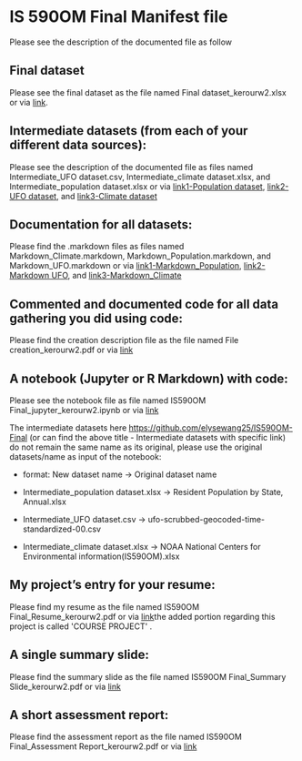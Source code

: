 # IS 590OM Final Manifest file

Please see the description of the documented file as follow

## Final dataset
Please see the final dataset as the file named Final dataset_kerourw2.xlsx 
or via [link](https://github.com/elysewang25/IS590OM-Final/blob/master/Final%20dataset_kerourw2.xlsx). 

## Intermediate datasets (from each of your different data sources):
Please see the description of the documented file as files named Intermediate_UFO dataset.csv, Intermediate_climate dataset.xlsx, and Intermediate_population dataset.xlsx or via [link1-Population dataset](https://github.com/elysewang25/IS590OM-Final/blob/master/Intermediate_population%20dataset.xlsx), [link2-UFO dataset](https://github.com/elysewang25/IS590OM-Final/blob/master/Intermediate_UFO%20dataset.csv), and [link3-Climate dataset](https://github.com/elysewang25/IS590OM-Final/blob/master/Intermediate_climate%20dataset.xlsx)


## Documentation for all datasets:
Please find the .markdown files as files named Markdown_Climate.markdown, Markdown_Population.markdown, and Markdown_UFO.markdown or via [link1-Markdown_Population](https://github.com/elysewang25/IS590OM-Final/blob/master/Markdown_Population.markdown), [link2-Markdown UFO](https://github.com/elysewang25/IS590OM-Final/blob/master/Markdown_UFO.markdown), and [link3-Markdown_Climate](https://github.com/elysewang25/IS590OM-Final/blob/master/Markdown_Climate.markdown)


## Commented and documented code for all data gathering you did using code: 
Please find the creation description file as the file named File creation_kerourw2.pdf or via [link](https://github.com/elysewang25/IS590OM-Final/blob/master/File%20creation_kerourw2.pdf)

## A notebook (Jupyter or R Markdown) with code: 
Please see the notebook file as file named IS590OM Final_jupyter_kerourw2.ipynb or via [link](https://github.com/elysewang25/IS590OM-Final/blob/master/IS590OM%20Final_jupyter_kerourw2.ipynb)

The intermediate datasets here https://github.com/elysewang25/IS590OM-Final (or can find the above title - Intermediate datasets with specific link) do not remain the same name as its original, please use the original datasets/name as input of the notebook:

* format: New dataset name -> Original dataset name

* Intermediate_population dataset.xlsx -> Resident Population by State, Annual.xlsx

* Intermediate_UFO dataset.csv -> ufo-scrubbed-geocoded-time-standardized-00.csv

* Intermediate_climate dataset.xlsx -> NOAA National Centers for Environmental information(IS590OM).xlsx

## My project’s entry for your resume:
Please find my resume as the file named IS590OM Final_Resume_kerourw2.pdf or via [link](https://github.com/elysewang25/IS590OM-Final/blob/master/IS590OM%20Final_Resume_kerourw2.pdf)the added portion regarding this project is called 'COURSE PROJECT' .

## A single summary slide:
Please find the summary slide as the file named IS590OM Final_Summary Slide_kerourw2.pdf or via [link](https://github.com/elysewang25/IS590OM-Final/blob/master/IS590OM%20Final_Summary%20Slide_kerourw2.pdf)

## A short assessment report:
Please find the assessment report as the file named IS590OM Final_Assessment Report_kerourw2.pdf or via [link](https://github.com/elysewang25/IS590OM-Final/blob/master/IS590OM%20Final_Assessment%20Report_kerourw2.pdf)
